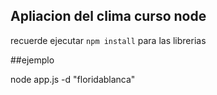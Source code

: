 ## Apliacion del clima curso node


recuerde ejecutar ```npm install``` para las librerias

##ejemplo

node app.js -d "floridablanca"